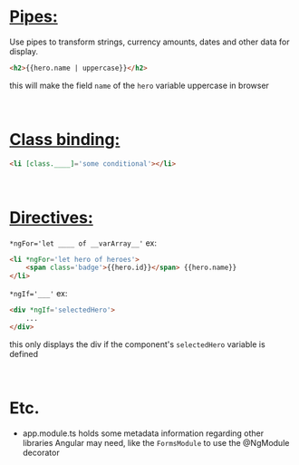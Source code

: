 # [Pipes:](https://angular.io/guide/pipes)

Use pipes to transform strings, currency amounts, dates and other data for display. 

```html
<h2>{{hero.name | uppercase}}</h2>
```

this will make the field `name` of the `hero` variable uppercase in browser

<br/>

# [Class binding:](https://angular.io/guide/attribute-binding#class-binding)
    

```html
<li [class.____]='some conditional'></li>
```

<br/>

# [Directives:](https://angular.io/guide/built-in-directives#built-in-directives)

`*ngFor='let ____ of __varArray__'` ex:
```html
<li *ngFor='let hero of heroes'>
    <span class='badge'>{{hero.id}}</span> {{hero.name}}
</li>
```

`*ngIf='___'` ex:
```html
<div *ngIf='selectedHero'>
    ...
</div>
```
this only displays the div if the component's `selectedHero` variable is defined

<br/>

# Etc.
- app.module.ts holds some metadata information regarding other libraries Angular may need, like the `FormsModule` to use the @NgModule decorator